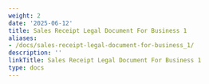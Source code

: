 ```yaml
---
weight: 2
date: '2025-06-12'
title: Sales Receipt Legal Document For Business 1
aliases:
- /docs/sales-receipt-legal-document-for-business_1/
description: ''
linkTitle: Sales Receipt Legal Document For Business 1
type: docs
---
```


